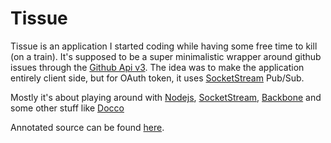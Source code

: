 # Tissue
Tissue is an application I started coding while having some free time to
kill (on a train). It's supposed to be a super minimalistic wrapper around github
issues through the [Github Api v3][gapi]. The idea was to make the
application entirely client side, but for OAuth token, it uses
[SocketStream][] Pub/Sub.

Mostly it's about playing around with [Nodejs][node], [SocketStream][], [Backbone][] and
some other stuff like [Docco][]

Annotated source can be found [here][docs].

[gapi]: http://developer.github.com/v3/
[node]: http://nodejs.org
[SocketStream]: https://github.com/socketstream/socketstream
[Backbone]: http://backbonejs.org/
[Docco]: https://github.com/jashkenas/docco
[docs]: /docs
